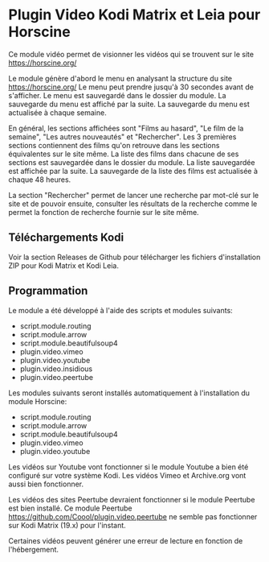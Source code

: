 # Plugin Video Kodi Matrix et Leia pour Horscine

Ce module vidéo permet de visionner les vidéos qui se trouvent sur le site
https://horscine.org/

Le module génère d'abord le menu en analysant la structure du site https://horscine.org/
Le menu peut prendre jusqu'à 30 secondes avant de s'afficher.  Le menu est
sauvegardé dans le dossier du module.  La sauvegarde du menu est affiché par la
suite.  La sauvegarde du menu est actualisée à chaque semaine.

En général, les sections affichées sont "Films au hasard", "Le film de la semaine", "Les autres
nouveautés" et "Rechercher".  Les 3 premières sections contiennent des films
qu'on retrouve dans les sections équivalentes sur le site même.  La liste des
films dans chacune de ses sections est sauvegardée dans le dossier du module.  La
liste sauvegardée est affichée par la suite.  La sauvegarde de la liste des films est actualisée
à chaque 48 heures.

La section "Rechercher" permet de lancer une recherche par mot-clé sur le site et de
pouvoir ensuite, consulter les résultats de la recherche comme le permet la fonction de
recherche fournie sur le site même.


## Téléchargements Kodi

Voir la section Releases de Github pour télécharger les fichiers d'installation
ZIP pour Kodi Matrix et Kodi Leia.

## Programmation

Le module a été développé à l'aide des scripts et modules suivants:

  * script.module.routing
  * script.module.arrow
  * script.module.beautifulsoup4
  * plugin.video.vimeo
  * plugin.video.youtube
  * plugin.video.insidious
  * plugin.video.peertube

Les modules suivants seront installés automatiquement à l'installation du module
Horscine:

  * script.module.routing
  * script.module.arrow
  * script.module.beautifulsoup4
  * plugin.video.vimeo
  * plugin.video.youtube

Les vidéos sur Youtube vont fonctionner si le module Youtube a bien été
configuré sur votre système Kodi.  Les vidéos Vimeo et Archive.org vont
aussi bien fonctionner.

Les vidéos des sites Peertube devraient fonctionner si le module Peertube est
bien installé.  Ce module Peertube https://github.com/Coool/plugin.video.peertube
ne semble pas fonctionner sur Kodi Matrix (19.x) pour l'instant.

Certaines vidéos peuvent générer une erreur de lecture en fonction de
l'hébergement.
